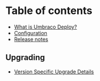 # Table of contents

* [What is Umbraco Deploy?](README.md)
* [Configuration](deploy-settings.md)
* [Release notes](release-notes.md)

## Upgrading

* [Version Specific Upgrade Details](upgrades/version-specific.md)
